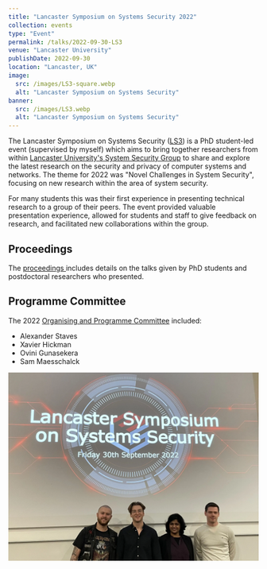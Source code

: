 ```yaml
---
title: "Lancaster Symposium on Systems Security 2022"
collection: events
type: "Event"
permalink: /talks/2022-09-30-LS3
venue: "Lancaster University"
publishDate: 2022-09-30
location: "Lancaster, UK"
image:
  src: /images/LS3-square.webp
  alt: "Lancaster Symposium on Systems Security"
banner:
  src: /images/LS3.webp
  alt: "Lancaster Symposium on Systems Security"
---
```


The Lancaster Symposium on Systems Security ([LS3](https://wp.lancs.ac.uk/ls3/)) is a PhD student-led event (supervised by myself) which aims to bring together researchers from within [Lancaster University's System Security Group](https://ssg.lancs.ac.uk/) to share and explore the latest research on the security and privacy of computer systems and networks. The theme for 2022 was "Novel Challenges in System Security", focusing on new research within the area of system security.

<!-- readmore -->

For many students this was their first experience in presenting technical research to a group of their peers. The event provided valuable presentation experience, allowed for students and staff to give feedback on research, and facilitated new collaborations within the group.

## Proceedings

The [proceedings <i class="fas si-file-pdf"></i>](http://wp.lancs.ac.uk/ls3/files/2022/09/LS3-Proceedings.pdf) includes details on the talks given by PhD students and postdoctoral researchers who presented.


## Programme Committee

The 2022 [Organising and Programme Committee](https://wp.lancs.ac.uk/ls3/committee/) included:

 * Alexander Staves
 * Xavier Hickman
 * Ovini Gunasekera
 * Sam Maesschalck

![LS3 2022 Programme Committee](/images/LS3-pc.webp)
